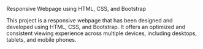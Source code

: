 Responsive Webpage using HTML, CSS, and Bootstrap

This project is a responsive webpage that has been designed and developed using HTML, CSS, and Bootstrap. It offers an optimized and consistent viewing experience across multiple devices, including desktops, tablets, and mobile phones.
